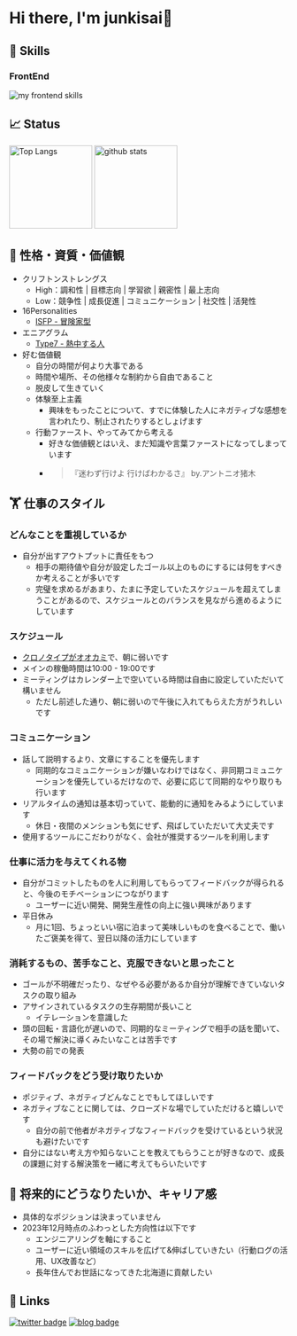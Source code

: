 # Hi there, I'm junkisai🐶

## 🌱 Skills

### FrontEnd

<img alt="my frontend skills" src="https://skillicons.dev/icons?i=html,css,js,ts,react,next" />

## 📈 Status

<p align="left"> 
  <img alt="Top Langs" height="150px" src="https://github-readme-stats.vercel.app/api/top-langs/?username=junkisai&layout=compact&show_icons=true" />
  <img alt="github stats" height="150px" src="https://github-readme-stats.vercel.app/api?username=junkisai" />
</p>

## 👶 性格・資質・価値観

- クリフトンストレングス
  - High：調和性 | 目標志向 | 学習欲 | 親密性 | 最上志向
  - Low：競争性 | 成長促進 | コミュニケーション | 社交性 | 活発性
- 16Personalities
  - [ISFP - 冒険家型](https://www.16personalities.com/ja/isfp%E5%9E%8B%E3%81%AE%E6%80%A7%E6%A0%BC)
- エニアグラム
  - [Type7 - 熱中する人](https://www.enneagram.ne.jp/about/about_type#type7)
- 好む価値観
  - 自分の時間が何より大事である
  - 時間や場所、その他様々な制約から自由であること
  - 脱皮して生きていく
  - 体験至上主義
    - 興味をもったことについて、すでに体験した人にネガティブな感想を言われたり、制止されたりするとしょげます
  - 行動ファースト、やってみてから考える
    - 好きな価値観とはいえ、まだ知識や言葉ファーストになってしまっています
    - > 『迷わず行けよ 行けばわかるさ』 by.アントニオ猪木

## 🏋️ 仕事のスタイル

### どんなことを重視しているか

- 自分が出すアウトプットに責任をもつ
  - 相手の期待値や自分が設定したゴール以上のものにするには何をすべきか考えることが多いです
  - 完璧を求めるがあまり、たまに予定していたスケジュールを超えてしまうことがあるので、スケジュールとのバランスを見ながら進めるようにしています

### スケジュール

- [クロノタイプがオオカミ](https://sleepopolis.com/education/wolf-chronotype/)で、朝に弱いです
- メインの稼働時間は10:00 - 19:00です
- ミーティングはカレンダー上で空いている時間は自由に設定していただいて構いません
  - ただし前述した通り、朝に弱いので午後に入れてもらえた方がうれしいです

### コミュニケーション

- 話して説明するより、文章にすることを優先します
  - 同期的なコミュニケーションが嫌いなわけではなく、非同期コミュニケーションを優先しているだけなので、必要に応じて同期的なやり取りも行います
- リアルタイムの通知は基本切っていて、能動的に通知をみるようにしています
  - 休日・夜間のメンションも気にせず、飛ばしていただいて大丈夫です
- 使用するツールにこだわりがなく、会社が推奨するツールを利用します

### 仕事に活力を与えてくれる物

- 自分がコミットしたものを人に利用してもらってフィードバックが得られると、今後のモチベーションにつながります
  - ユーザーに近い開発、開発生産性の向上に強い興味があります
- 平日休み
  - 月に1回、ちょっといい宿に泊まって美味しいものを食べることで、働いたご褒美を得て、翌日以降の活力にしています

### 消耗するもの、苦手なこと、克服できないと思ったこと

- ゴールが不明確だったり、なぜやる必要があるか自分が理解できていないタスクの取り組み
- アサインされているタスクの生存期間が長いこと
  - イテレーションを意識した
- 頭の回転・言語化が遅いので、同期的なミーティングで相手の話を聞いて、その場で解決に導くみたいなことは苦手です
- 大勢の前での発表

### フィードバックをどう受け取りたいか

- ポジティブ、ネガティブどんなことでもしてほしいです
- ネガティブなことに関しては、クローズドな場でしていただけると嬉しいです
  - 自分の前で他者がネガティブなフィードバックを受けているという状況も避けたいです
- 自分にはない考え方や知らないことを教えてもらうことが好きなので、成長の課題に対する解決策を一緒に考えてもらいたいです

## 🌁 将来的にどうなりたいか、キャリア感

- 具体的なポジションは決まっていません
- 2023年12月時点のふわっとした方向性は以下です
  - エンジニアリングを軸にすること
  - ユーザーに近い領域のスキルを広げて&伸ばしていきたい（行動ログの活用、UX改善など）
  - 長年住んでお世話になってきた北海道に貢献したい

## 🔗 Links

[![twitter badge](https://img.shields.io/badge/twitter-junkisai-1da1f2?style=flat-square&logo=twitter)](https://twitter.com/junkisai) 
[![blog badge](https://img.shields.io/badge/homepage-junkisaito.com-1f425f?style=flat-square)](https://junkisaito.com)
